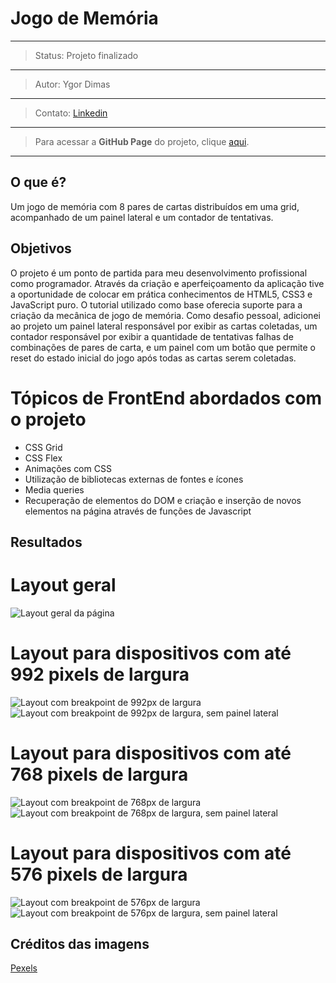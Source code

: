 # Jogo de Memória
---
>Status: Projeto finalizado
---
>Autor: Ygor Dimas
---
>Contato: [Linkedin](https://www.linkedin.com/in/ygor-dimas/)
---
> Para acessar a **GitHub Page** do projeto, clique [aqui](https://ygordimas.github.io/jogo-de-memoria/).
---

## O que é?
Um jogo de memória com 8 pares de cartas distribuídos em uma grid, acompanhado de um painel lateral e um contador de tentativas.

## Objetivos

O projeto é um ponto de partida para meu desenvolvimento profissional como programador. Através da criação e aperfeiçoamento da aplicação tive a oportunidade de colocar em prática conhecimentos de HTML5, CSS3 e JavaScript puro.
O tutorial utilizado como base oferecia suporte para a criação da mecânica de jogo de memória. Como desafio pessoal, adicionei ao projeto um painel lateral responsável por exibir as cartas coletadas, um contador responsável por exibir a quantidade de tentativas falhas de combinações de pares de carta, e um painel com um botão que permite o reset do estado inicial do jogo após todas as cartas serem coletadas.

# Tópicos de FrontEnd abordados com o projeto

- CSS Grid
- CSS Flex
- Animações com CSS
- Utilização de bibliotecas externas de fontes e ícones
- Media queries
- Recuperação de elementos do DOM e criação e inserção de novos elementos na página através de funções de Javascript

## Resultados

# Layout geral
![Layout geral da página](https://raw.githubusercontent.com/ygordimas/jogo-de-memoria/main/raw/w1200.png)
# Layout para dispositivos com até 992 pixels de largura
![Layout com breakpoint de 992px de largura](https://github.com/ygordimas/jogo-de-memoria/blob/main/raw/w992_sempainel.png)
![Layout com breakpoint de 992px de largura, sem painel lateral](https://github.com/ygordimas/jogo-de-memoria/blob/main/raw/w992_compainel.png)
# Layout para dispositivos com até 768 pixels de largura
![Layout com breakpoint de 768px de largura](https://github.com/ygordimas/jogo-de-memoria/blob/main/raw/w768_sempainel.png)
![Layout com breakpoint de 768px de largura, sem painel lateral](https://github.com/ygordimas/jogo-de-memoria/blob/main/raw/w768_compainel.png)
# Layout para dispositivos com até 576 pixels de largura
![Layout com breakpoint de 576px de largura](https://github.com/ygordimas/jogo-de-memoria/blob/main/raw/w576_sempainel.png)
![Layout com breakpoint de 576px de largura, sem painel lateral](https://github.com/ygordimas/jogo-de-memoria/blob/main/raw/w576_compainel.png)

## Créditos das imagens

[Pexels](https://www.pexels.com/)
